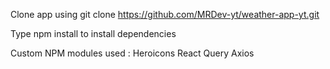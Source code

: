 
Clone app using git clone https://github.com/MRDev-yt/weather-app-yt.git

Type npm install to install dependencies

Custom NPM modules used :
Heroicons
React Query
Axios
